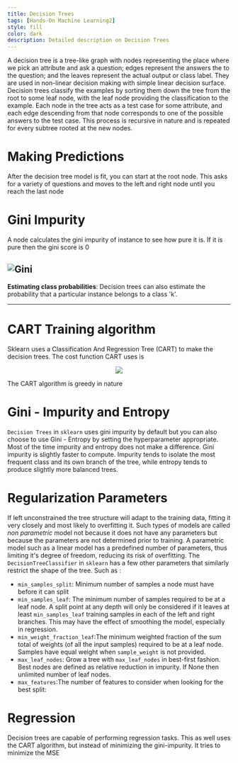 ```yaml
---
title: Decision Trees  
tags: [Hands-On Machine Learning2]
style: fill
color: dark
description: Detailed description on Decision Trees   
---
```

A decision tree is a tree-like graph with nodes representing the place where we pick an attribute and ask a question; edges represent the answers the to the question; and the leaves represent the actual output or class label. They are used in non-linear decision making with simple linear decision surface. Decision trees classify the examples by sorting them down the tree from the root to some leaf node, with the leaf node providing the classification to the example. Each node in the tree acts as a test case for some attribute, and each edge descending from that node corresponds to one of the possible answers to the test case. This process is recursive in nature and is repeated for every subtree rooted at the new nodes.

# Making Predictions
After the decision tree model is fit, you can start at the root node. This asks for a variety of questions and moves to the left and right node until you reach the last node

# Gini Impurity
A node calculates the gini impurity of  instance to see how pure it is. If it is pure then the gini score is 0

![Gini](https://qph.fs.quoracdn.net/main-qimg-3800e86a4f0a8c548f29b025ce45d4d6)
---
**Estimating class probabilities**: Decision trees can also estimate the probability that a particular instance belongs to a class 'k'.

---
# CART Training algorithm
Sklearn uses a Classification And Regression Tree (CART) to make the decision trees. The cost function CART uses is 
<p  align="center">
<img  src="https://miro.medium.com/max/2634/1*xhtYYzPNBlMLDI8rVOAN3w.png">
</p>
The CART algorithm is greedy in nature

# Gini - Impurity and Entropy
`Decision Trees` in `sklearn` uses gini impurity by default but you can also choose to use Gini - Entropy by setting the hyperparameter appropriate. Most of the time impurity and entropy does not make a difference. Gini impurity is slightly faster to compute. Impurity tends to isolate the most frequent class and its own branch of the tree, while entropy tends to produce slightly more balanced trees.
# Regularization Parameters
If left unconstrained the tree structure will adapt to the training data, fitting it very closely and most likely to overfitting it. Such types of models are called *non parametric* model not because it does not have any parameters but because the parameters are not determined prior to training.  A parametric model such as a linear model has a predefined number of parameters, thus limiting it's degree of freedom, reducing its risk of overfitting. 
The `DecisionTreeClassifier` in `sklearn` has a few other parameters that similarly restrict the shape of the tree. Such as :

- `min_samples_split`: Minimum number of samples a node must have before it can split
- `min_samples_leaf`: The minimum number of samples required to be at a leaf node. A split point at any depth will only be considered if it leaves at least `min_samples_leaf` training samples in each of the left and right branches. This may have the effect of smoothing the model, especially in regression.
- `min_weight_fraction_leaf`:The minimum weighted fraction of the sum total of weights (of all the input samples) required to be at a leaf node. Samples have equal weight when `sample_weight` is not provided.
- `max_leaf_nodes`: Grow a tree with `max_leaf_nodes` in best-first fashion. Best nodes are defined as relative reduction in impurity. If None then unlimited number of leaf nodes.
- `max_features`:The number of features to consider when looking for the best split:
# Regression 
Decision trees are capable of performing regression tasks. This as well uses the CART algorithm, but instead of minimizing the gini-impurity. It tries to minimize the MSE
